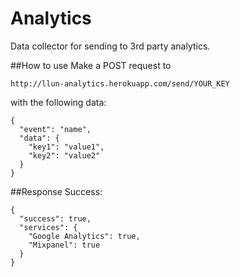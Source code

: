 Analytics
=========

Data collector for sending to 3rd party analytics.

##How to use
Make a POST request to 
  
`http://llun-analytics.herokuapp.com/send/YOUR_KEY`
  
with the following data:
````
{
  "event": "name",
  "data": {
  	"key1": "value1",
  	"key2": "value2"
  }
}
````

##Response
Success:
````
{
  "success": true,
  "services": {
    "Google Analytics": true,
    "Mixpanel": true
  }
}
````
